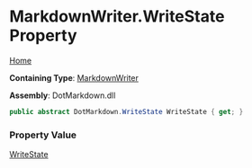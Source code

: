 # MarkdownWriter\.WriteState Property

[Home](../../../README.md)

**Containing Type**: [MarkdownWriter](../README.md)

**Assembly**: DotMarkdown\.dll

```csharp
public abstract DotMarkdown.WriteState WriteState { get; }
```

### Property Value

[WriteState](../../WriteState/README.md)


